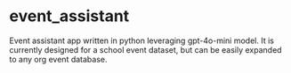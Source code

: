 # event_assistant
Event assistant app written in python leveraging gpt-4o-mini model. It is currently designed for a school event dataset, but can be easily expanded to any org event database. 
